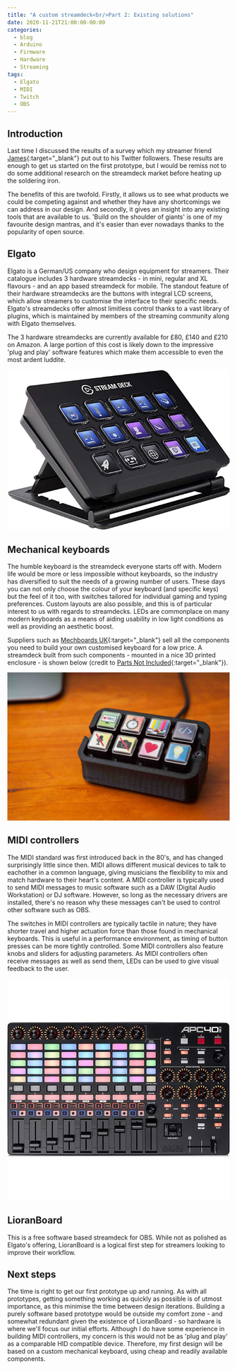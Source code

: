 ```yaml
---
title: "A custom streamdeck<br/>Part 2: Existing solutions"
date: 2020-11-21T21:00:00-00:00
categories:
  - blog
  - Arduino
  - Firmware
  - Hardware
  - Streaming
tags:
  - Elgato
  - MIDI
  - Twitch
  - OBS
---
```


## Introduction
Last time I discussed the results of a survey which my streamer friend [James](https://www.twitch.tv/gameswithjames01){:target="_blank"} put out to his Twitter followers. These results are enough to get us started on the first prototype, but I would be remiss not to do some additional research on the streamdeck market before heating up the soldering iron. 

The benefits of this are twofold. Firstly, it allows us to see what products we could be competing against and whether they have any shortcomings we can address in our design. And secondly, it gives an insight into any existing tools that are available to us. 'Build on the shoulder of giants' is one of my favourite design mantras, and it's easier than ever nowadays thanks to the popularity of open source.

## Elgato
Elgato is a German/US company who design equipment for streamers. Their catalogue includes 3 hardware streamdecks - in mini, regular and XL flavours - and an app based streamdeck for mobile. The standout feature of their hardware streamdecks are the buttons with integral LCD screens, which allow streamers to customise the interface to their specific needs. Elgato's streamdecks offer almost limitless control thanks to a vast library of plugins, which is maintained by members of the streaming community along with Elgato themselves.

The 3 hardware streamdecks are currently available for £80, £140 and £210 on Amazon. A large portion of this cost is likely down to the impressive 'plug and play' software features which make them accessible to even the most ardent luddite.

![](/assets/images/elgato.jpg)

## Mechanical keyboards
The humble keyboard is the streamdeck everyone starts off with. Modern life would be more or less impossible without keyboards, so the industry has diversified to suit the needs of a growing number of users. These days you can not only choose the colour of your keyboard (and specific keys) but the feel of it too, with switches tailored for individual gaming and typing preferences. Custom layouts are also possible, and this is of particular interest to us with regards to streamdecks. LEDs are commonplace on many modern keyboards as a means of aiding usability in low light conditions as well as providing an aesthetic boost. 

Suppliers such as [Mechboards UK](https://mechboards.co.uk){:target="_blank"} sell all the components you need to build your own customised keyboard for a low price. A streamdeck built from such components - mounted in a nice 3D printed enclosure - is shown below (credit to [Parts Not Included](https://www.partsnotincluded.com/diy-stream-deck-mini-macro-keyboard){:target="_blank"}).

![](/assets/images/StreamCheap.jpg)

## MIDI controllers
The MIDI standard was first introduced back in the 80's, and has changed surprisingly little since then. MIDI allows different musical devices to talk to eachother in a common language, giving musicians the flexibility to mix and match hardware to their heart's content. A MIDI controller is typically used to send MIDI messages to music software such as a DAW (Digital Audio Workstation) or DJ software. However, so long as the necessary drivers are installed, there's no reason why these messages can't be used to control other software such as OBS.

The switches in MIDI controllers are typically tactile in nature; they have shorter travel and higher actuation force than those found in mechanical keyboards. This is useful in a performance environment, as timing of button presses can be more tightly controlled. Some MIDI controllers also feature knobs and sliders for adjusting parameters. As MIDI controllers often receive messages as well as send them, LEDs can be used to give visual feedback to the user.

![](/assets/images/akai.jpg)

## LioranBoard
This is a free software based streamdeck for OBS. While not as polished as Elgato's offering, LioranBoard is a logical first step for streamers looking to improve their workflow.

## Next steps
The time is right to get our first prototype up and running. As with all prototypes, getting something working as quickly as possible is of utmost importance, as this minimise the time between design iterations. Building a purely software based prototype would be outside my comfort zone - and somewhat redundant given the existence of LioranBoard - so hardware is where we'll focus our initial efforts. Although I do have some experience in building MIDI controllers, my concern is this would not be as 'plug and play' as a comparable HID compatible device. Therefore, my first design will be based on a custom mechanical keyboard, using cheap and readily available components.

